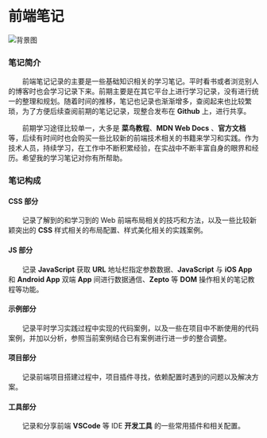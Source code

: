 # 前端笔记

![背景图](https://cdn.pixabay.com/photo/2016/11/23/13/48/beach-1852945_1280.jpg)

### 笔记简介

&emsp;&emsp;前端笔记记录的主要是一些基础知识相关的学习笔记。平时看书或者浏览别人的博客时也会学习记录下来。前期主要是在其它平台上进行学习记录，没有进行统一的整理和规划。随着时间的推移，笔记也记录也渐渐增多，查阅起来也比较繁琐，为了方便后续查阅前期的笔记记录，现整合发布在 **Github** 上，进行共享。

&emsp;&emsp;前期学习途径比较单一，大多是 **菜鸟教程**、**MDN Web Docs** 、**官方文档**等，后续有时间时也会购买一些比较新的前端技术相关的书籍来学习和实践。作为技术人员，持续学习，在工作中不断积累经验，在实战中不断丰富自身的眼界和经历。希望我的学习笔记对你有所帮助。

### 笔记构成

#### CSS 部分

&emsp;&emsp;记录了解到的和学习到的 Web 前端布局相关的技巧和方法，以及一些比较新颖突出的 **CSS** 样式相关的布局配置、样式美化相关的实践案例。

#### JS 部分

&emsp;&emsp;记录 **JavaScript** 获取 **URL** 地址栏指定参数数据、**JavaScript** 与 **iOS App** 和 **Android App** 双端 **App** 间进行数据通信、**Zepto** 等 **DOM** 操作相关的笔记教程等功能。

#### 示例部分

&emsp;&emsp;记录平时学习实践过程中实现的代码案例，以及一些在项目中不断使用的代码案例，并加以分析，参照当前案例结合已有案例进行进一步的整合调整。

#### 项目部分

&emsp;&emsp;记录前端项目搭建过程中，项目插件寻找，依赖配置时遇到的问题以及解决方案。

#### 工具部分

&emsp;&emsp;记录和分享前端 **VSCode** 等 IDE **开发工具** 的一些常用插件和相关配置。
